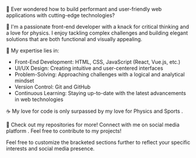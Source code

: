 🤔 Ever wondered how to build performant and user-friendly web applications with cutting-edge technologies?

🚀 I'm a passionate front-end developer with a knack for critical thinking and a love for physics. I enjoy tackling complex challenges and building elegant solutions that are both functional and visually appealing. 

🧠 My expertise lies in:
  * Front-End Development: HTML, CSS, JavaScript (React, Vue.js, etc.)
  * UI/UX Design: Creating intuitive and user-centered interfaces
  * Problem-Solving: Approaching challenges with a logical and analytical mindset
  * Version Control: Git and GitHub
  * Continuous Learning: Staying up-to-date with the latest advancements in web technologies

☕️ My love for code is only surpassed by my love for Physics and Sports .

🤝 Check out my repositories for more! 
Connect with me on social media platform . 
Feel free to contribute to my projects!


Feel free to customize the bracketed sections further to reflect your specific interests and social media presence.





